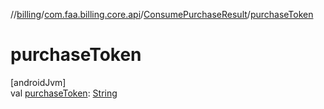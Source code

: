 //[billing](../../../index.md)/[com.faa.billing.core.api](../index.md)/[ConsumePurchaseResult](index.md)/[purchaseToken](purchase-token.md)

# purchaseToken

[androidJvm]\
val [purchaseToken](purchase-token.md): [String](https://kotlinlang.org/api/latest/jvm/stdlib/kotlin/-string/index.html)
